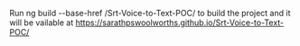 Run ng build --base-href /Srt-Voice-to-Text-POC/ to build the project and it will be vailable at https://sarathpswoolworths.github.io/Srt-Voice-to-Text-POC/
